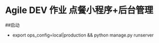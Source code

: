 Agile DEV 作业 点餐小程序+后台管理
=====================
##启动
* export ops_config=local|production && python manage.py runserver
